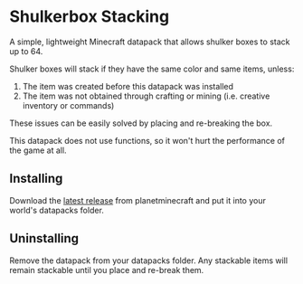 # Shulkerbox Stacking

A simple, lightweight Minecraft datapack that allows shulker boxes to stack up to 64.

Shulker boxes will stack if they have the same color and same items, unless:

1. The item was created before this datapack was installed
2. The item was not obtained through crafting or mining (i.e. creative inventory or commands)

These issues can be easily solved by placing and re-breaking the box.

This datapack does not use functions, so it won't hurt the performance of the game at all.

## Installing
Download the [latest release](https://www.planetminecraft.com/data-pack/stackable-shulker-boxes/) from planetminecraft and put it into your world's datapacks folder.


## Uninstalling
Remove the datapack from your datapacks folder. Any stackable items will remain stackable until you place and re-break them.
